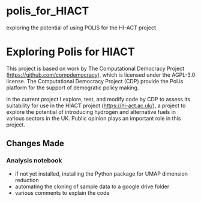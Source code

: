 # polis_for_HIACT
exploring the potential of using POLIS for the HI-ACT project 

# Exploring Polis for HIACT

This project is based on work by The Computational Democracy Project (https://github.com/compdemocracy), which is licensed under the AGPL-3.0 license. 
The Computational Democracy Project (CDP) provide the Pol.is platform for the support of demogratic policy making.

In the current project I explore, test, and modify code by CDP to assess its suitability for use in the HIACT project (https://hi-act.ac.uk/), a project to explore the potential of introducing hydrogen and alternative fuels in various sectors in the UK. Public opinion plays an important role in this project.

## Changes Made

### Analysis notebook
- if not yet installed, installing the Python package for UMAP dimension reduction
- automating the cloning of sample data to a google drive folder
- various comments to explain the code


